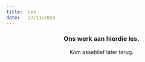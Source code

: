 ```yaml
---
title:  Les
date:   27/11/2024
---
```


### <center>Ons werk aan hierdie les.</center>
<center>Kom asseblief later terug.</center>